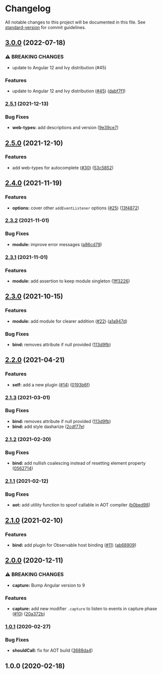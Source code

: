 # Changelog

All notable changes to this project will be documented in this file. See
[standard-version](https://github.com/conventional-changelog/standard-version) for commit guidelines.

## [3.0.0](https://github.com/TinkoffCreditSystems/ng-event-plugins/compare/v2.5.1...v3.0.0) (2022-07-18)

### ⚠ BREAKING CHANGES

- update to Angular 12 and Ivy distribution (#45)

### Features

- update to Angular 12 and Ivy distribution ([#45](https://github.com/TinkoffCreditSystems/ng-event-plugins/issues/45))
  ([dabf7f1](https://github.com/TinkoffCreditSystems/ng-event-plugins/commit/dabf7f1a7e7532dfd0b404ef3565580515240e20))

### [2.5.1](https://github.com/TinkoffCreditSystems/ng-event-plugins/compare/v2.5.0...v2.5.1) (2021-12-13)

### Bug Fixes

- **web-types:** add descriptions and version
  ([9e39ce7](https://github.com/TinkoffCreditSystems/ng-event-plugins/commit/9e39ce77d5d33798e083b9c0176ecded9b46d13e))

## [2.5.0](https://github.com/TinkoffCreditSystems/ng-event-plugins/compare/v2.4.0...v2.5.0) (2021-12-10)

### Features

- add web-types for autocomplete ([#30](https://github.com/TinkoffCreditSystems/ng-event-plugins/issues/30))
  ([53c5852](https://github.com/TinkoffCreditSystems/ng-event-plugins/commit/53c58520fa0521dd658125211efd38c1ebe747d4))

## [2.4.0](https://github.com/TinkoffCreditSystems/ng-event-plugins/compare/v2.3.2...v2.4.0) (2021-11-19)

### Features

- **options:** cover other `addEventListener` options
  ([#25](https://github.com/TinkoffCreditSystems/ng-event-plugins/issues/25))
  ([13f4872](https://github.com/TinkoffCreditSystems/ng-event-plugins/commit/13f487298ee9715314a0f5afe178f35bb353bbb6))

### [2.3.2](https://github.com/TinkoffCreditSystems/ng-event-plugins/compare/v2.3.1...v2.3.2) (2021-11-01)

### Bug Fixes

- **module:** improve error messages
  ([a86cd79](https://github.com/TinkoffCreditSystems/ng-event-plugins/commit/a86cd79a65c6aa632361bfea842ac80de1d9307b))

### [2.3.1](https://github.com/TinkoffCreditSystems/ng-event-plugins/compare/v2.3.0...v2.3.1) (2021-11-01)

### Features

- **module:** add assertion to keep module singleton
  ([1ff3226](https://github.com/TinkoffCreditSystems/ng-event-plugins/commit/1ff3226bb9f4667c39bd4b28844ab995b8f744e3))

## [2.3.0](https://github.com/TinkoffCreditSystems/ng-event-plugins/compare/v2.1.2...v2.3.0) (2021-10-15)

### Features

- **module:** add module for clearer addition
  ([#22](https://github.com/TinkoffCreditSystems/ng-event-plugins/issues/22))
  ([a1a947d](https://github.com/TinkoffCreditSystems/ng-event-plugins/commit/a1a947d6a9970b716fb08cc5848466fabf4b6cce))

### Bug Fixes

- **bind:** removes attribute if null provided
  ([113d9fb](https://github.com/TinkoffCreditSystems/ng-event-plugins/commit/113d9fb4e9ee969dc970a88efbace6ffcdab70af))

## [2.2.0](https://github.com/TinkoffCreditSystems/ng-event-plugins/compare/v2.1.2...v2.2.0) (2021-04-21)

### Features

- **self:** add a new plugin ([#14](https://github.com/TinkoffCreditSystems/ng-event-plugins/issues/14))
  ([0193b6f](https://github.com/TinkoffCreditSystems/ng-event-plugins/commit/0193b6ff1efe9b85dcb0a748e65f5cc4a5ca8d63))

### [2.1.3](https://github.com/TinkoffCreditSystems/ng-event-plugins/compare/v2.1.2...v2.1.3) (2021-03-01)

### Bug Fixes

- **bind:** removes attribute if null provided
  ([113d9fb](https://github.com/TinkoffCreditSystems/ng-event-plugins/commit/113d9fb4e9ee969dc970a88efbace6ffcdab70af))
- **bind:** add style dasharize
  ([2cdf77e](https://github.com/TinkoffCreditSystems/ng-event-plugins/commit/2cdf77ea7fa73d98ef3ef9d11766330ef7e0be48))

### [2.1.2](https://github.com/TinkoffCreditSystems/ng-event-plugins/compare/v2.1.1...v2.1.2) (2021-02-20)

### Bug Fixes

- **bind:** add nullish coalescing instead of resetting element property
  ([0562714](https://github.com/TinkoffCreditSystems/ng-event-plugins/commit/0562714e1fbbb6df84c8c8121e7fb54e32817779))

### [2.1.1](https://github.com/TinkoffCreditSystems/ng-event-plugins/compare/v2.1.0...v2.1.1) (2021-02-12)

### Bug Fixes

- **aot:** add utility function to spoof callable in AOT compiler
  ([b0bed98](https://github.com/TinkoffCreditSystems/ng-event-plugins/commit/b0bed9801f43e5651283bca0817ec899cac7fd4b))

## [2.1.0](https://github.com/TinkoffCreditSystems/ng-event-plugins/compare/v2.0.0...v2.1.0) (2021-02-10)

### Features

- **bind:** add plugin for Observable host binding
  ([#11](https://github.com/TinkoffCreditSystems/ng-event-plugins/issues/11))
  ([ab68909](https://github.com/TinkoffCreditSystems/ng-event-plugins/commit/ab68909b583960f8991e3ea6673aa1a9b57dc5bf))

## [2.0.0](https://github.com/TinkoffCreditSystems/ng-event-plugins/compare/v1.0.1...v2.0.0) (2020-12-11)

### ⚠ BREAKING CHANGES

- **capture:** Bump Angular version to 9

### Features

- **capture:** add new modifier `.capture` to listen to events in capture phase
  ([#10](https://github.com/TinkoffCreditSystems/ng-event-plugins/issues/10))
  ([20a372b](https://github.com/TinkoffCreditSystems/ng-event-plugins/commit/20a372b1df077787e15cdb2b6806c842f6445978))

### [1.0.1](https://github.com/TinkoffCreditSystems/ng-event-plugins/compare/v1.0.0...v1.0.1) (2020-02-27)

### Bug Fixes

- **shouldCall:** fix for AOT build ([3688da4](https://github.com/TinkoffCreditSystems/ng-event-plugins/commit/3688da4))

## 1.0.0 (2020-02-18)
